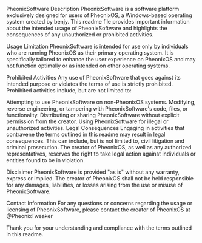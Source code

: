 PheonixSoftware
  Description
PheonixSoftware is a software platform exclusively designed for users of PheonixOS, a Windows-based operating system created by benjy. This readme file provides important information about the intended usage of PheonixSoftware and highlights the consequences of any unauthorized or prohibited activities.

  Usage Limitation
PheonixSoftware is intended for use only by individuals who are running PheonixOS as their primary operating system. It is specifically tailored to enhance the user experience on PheonixOS and may not function optimally or as intended on other operating systems.

  Prohibited Activities
Any use of PheonixSoftware that goes against its intended purpose or violates the terms of use is strictly prohibited. Prohibited activities include, but are not limited to:

Attempting to use PheonixSoftware on non-PheonixOS systems.
Modifying, reverse engineering, or tampering with PheonixSoftware's code, files, or functionality.
Distributing or sharing PheonixSoftware without explicit permission from the creator.
Using PheonixSoftware for illegal or unauthorized activities.
Legal Consequences
Engaging in activities that contravene the terms outlined in this readme may result in legal consequences. This can include, but is not limited to, civil litigation and criminal prosecution. The creator of PheonixOS, as well as any authorized representatives, reserves the right to take legal action against individuals or entities found to be in violation.

Disclaimer
PheonixSoftware is provided "as is" without any warranty, express or implied. The creator of PheonixOS shall not be held responsible for any damages, liabilities, or losses arising from the use or misuse of PheonixSoftware.

Contact Information
For any questions or concerns regarding the usage or licensing of PheonixSoftware, please contact the creator of PheonixOS at @PheonixTweaker

Thank you for your understanding and compliance with the terms outlined in this readme.
